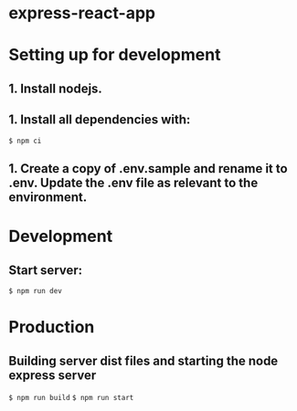# express-react-app

# Setting up for development
## 1. Install nodejs.

## 1. Install all dependencies with:
`$ npm ci`

## 1. Create a copy of .env.sample and rename it to .env. Update the .env file as relevant to the environment.

# Development
## Start server:
`$ npm run dev`

# Production
## Building server dist files and starting the node express server
`$ npm run build`
`$ npm run start`